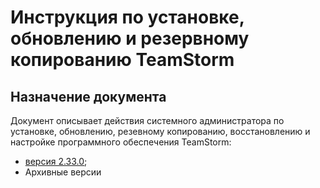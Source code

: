# Инструкция по установке, обновлению и резервному копированию TeamStorm

## Назначение документа

Документ описывает действия системного администратора по установке, обновлению, резевному копированию, восстановлению и настройке программного обеспечения TeamStorm:

* [версия 2.33.0](https://docs.teamstorm.io/rukovodstva/rukovodstvo-sistemnogo-administratora-teamstorm/versiya-2.33.0);
* Архивные версии

